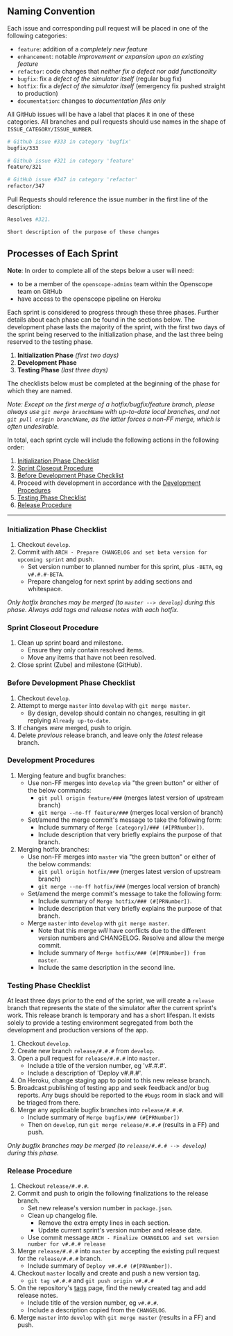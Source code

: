 ## Naming Convention
Each issue and corresponding pull request will be placed in one of the following categories:
- `feature`: addition of a _completely new feature_
- `enhancement`: notable _improvement or expansion upon an existing feature_
- `refactor`: code changes that _neither fix a defect nor add functionality_
- `bugfix`: fix a _defect of the simulator itself_ (regular bug fix)
- `hotfix`: fix a _defect of the simulator itself_ (emergency fix pushed straight to production)
- `documentation`: changes to _documentation files only_

All GitHub issues will be have a label that places it in one of these categories. All branches and pull requests should use names in the shape of `ISSUE_CATEGORY/ISSUE_NUMBER`.
```bash
# Github issue #333 in category 'bugfix'
bugfix/333

# Github issue #321 in category 'feature'
feature/321

# GitHub issue #347 in category 'refactor'
refactor/347
```

Pull Requests should reference the issue number in the first line of the description:
```bash
Resolves #321.

Short description of the purpose of these changes
```

## Processes of Each Sprint
**Note**: In order to complete all of the steps below a user will need:
- to be a member of the `openscope-admins` team within the Openscope team on GitHub
- have access to the openscope pipeline on Heroku

Each sprint is considered to progress through these three phases. Further details about each phase can be found in the sections below. The development phase lasts the majority of the sprint, with the first two days of the sprint being reserved to the initialization phase, and the last three being reserved to the testing phase.

1. __Initialization Phase__ _(first two days)_
1. __Development Phase__
1. __Testing Phase__ _(last three days)_

The checklists below must be completed at the beginning of the phase for which they are named.

_Note: Except on the first merge of a hotfix/bugfix/feature branch, please always use `git merge branchName` with up-to-date local branches, and not `git pull origin branchName`, as the latter forces a non-FF merge, which is often undesirable._

In total, each sprint cycle will include the following actions in the following order:

1. [Initialization Phase Checklist](#initialization-phase-checklist)
1. [Sprint Closeout Procedure](#sprint-closeout-procedure)
1. [Before Development Phase Checklist](#before-development-phase-checklist)
1. Proceed with development in accordance with the [Development Procedures](#development-procedures)
1. [Testing Phase Checklist](#testing-phase-checklist)
1. [Release Procedure](#release-procedure)

---

### Initialization Phase Checklist
1. Checkout `develop`.
1. Commit with `ARCH - Prepare CHANGELOG and set beta version for upcoming sprint` and push.
    - Set version number to planned number for this sprint, plus `-BETA`, eg `v#.#.#-BETA`.
    - Prepare changelog for next sprint by adding sections and whitespace.

_Only hotfix branches may be merged (to `master --> develop`) during this phase. Always add tags and release notes with each hotfix._

### Sprint Closeout Procedure
1. Clean up sprint board and milestone.
    - Ensure they only contain resolved items.
    - Move any items that have not been resolved.
1. Close sprint (Zube) and milestone (GitHub).


### Before Development Phase Checklist
1. Checkout `develop`.
1. Attempt to merge `master` into `develop` with `git merge master`.
    - By design, develop should contain no changes, resulting in git replying `Already up-to-date`.
1. If changes _were_ merged, push to origin.
1. Delete _previous_ release branch, and leave only the _latest_ release branch.

### Development Procedures
1. Merging feature and bugfix branches:
    - Use non-FF merges into `develop` via "the green button" or either of the below commands:
        - `git pull origin feature/###` (merges latest version of upstream branch)
        - `git merge --no-ff feature/###` (merges local version of branch)
    - Set/amend the merge commit's message to take the following form:
        - Include summary of `Merge [category]/### (#[PRNumber])`.
        - Include description that very briefly explains the purpose of that branch.
1. Merging hotfix branches:
    - Use non-FF merges into `master` via "the green button" or either of the below commands:
        - `git pull origin hotfix/###` (merges latest version of upstream branch)
        - `git merge --no-ff hotfix/###` (merges local version of branch)
    - Set/amend the merge commit's message to take the following form:
        - Include summary of `Merge hotfix/### (#[PRNumber])`.
        - Include description that very briefly explains the purpose of that branch.
    - Merge `master` into `develop` with `git merge master`.
        - Note that this merge _will_ have conflicts due to the different version numbers and CHANGELOG. Resolve and allow the merge commit.
        - Include summary of `Merge hotfix/### (#[PRNumber]) from master`.
        - Include the same description in the second line.

### Testing Phase Checklist
At least three days prior to the end of the sprint, we will create a `release` branch that represents the state of the simulator after the current sprint's work. This release branch is temporary and has a short lifespan.  It exists solely to provide a testing environment segregated from both the development and production versions of the app.

1. Checkout `develop`.
1. Create new branch `release/#.#.#` from `develop`.
1. Open a pull request for `release/#.#.#` into `master`.
    - Include a title of the version number, eg 'v#.#.#'.
    - Include a description of 'Deploy v#.#.#'.
1. On Heroku, change staging app to point to this new release branch.
1. Broadcast publishing of testing app and seek feedback and/or bug reports. Any bugs should be reported to the `#bugs` room in slack and will be triaged from there.
1. Merge any applicable bugfix branches into `release/#.#.#`.
    - Include summary of `Merge bugfix/### (#[PRNumber])`
    - Then on `develop`, run `git merge release/#.#.#` (results in a FF) and push.

_Only bugfix branches may be merged (to `release/#.#.# --> develop`) during this phase._

### Release Procedure
1. Checkout `release/#.#.#`.
1. Commit and push to origin the following finalizations to the release branch.
    - Set new release's version number in `package.json`.
    - Clean up changelog file.
        - Remove the extra empty lines in each section.
        - Update current sprint's version number and release date.
    - Use commit message `ARCH - Finalize CHANGELOG and set version number for v#.#.# release`
1. Merge `release/#.#.#` into `master` by accepting the existing pull request for the `release/#.#.#` branch.
    - Include summary of `Deploy v#.#.# (#[PRNumber])`.
1. Checkout `master` locally and create and push a new version tag.
    - `git tag v#.#.#` and `git push origin v#.#.#`
1. On the repository's [tags](https://github.com/openscope/openscope/tags) page, find the newly created tag and add release notes.
    - Include title of the version number, eg `v#.#.#`.
    - Include a description copied from the `CHANGELOG`.
1. Merge `master` into `develop` with `git merge master` (results in a FF) and push.

